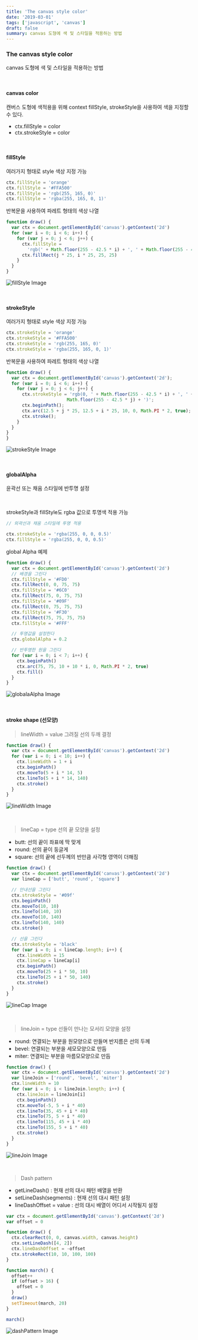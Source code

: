 ```yaml
---
title: 'The canvas style color'
date: '2019-03-01'
tags: ['javascript', 'canvas']
draft: false
summary: canvas 도형에 색 및 스타일을 적용하는 방법
---
```


### The canvas style color

canvas 도형에 색 및 스타일을 적용하는 방법 <br />

<br />

#### canvas color

캔버스 도형에 색적용을 위해 context fillStyle, strokeStyle을 사용하여 색을 지정할 수 있다. <br />

- ctx.fillStyle = color
- ctx.strokeStyle = color

<br />

#### fillStyle

여러가지 형태로 style 색상 지정 가능

```javascript
ctx.fillStyle = 'orange'
ctx.fillStyle = '#FFA500'
ctx.fillStyle = 'rgb(255, 165, 0)'
ctx.fillStyle = 'rgba(255, 165, 0, 1)'
```

반복문을 사용하여 파레트 형태의 색상 나열

```javascript
function draw() {
  var ctx = document.getElementById('canvas').getContext('2d')
  for (var i = 0; i < 6; i++) {
    for (var j = 0; j < 6; j++) {
      ctx.fillStyle =
        'rgb(' + Math.floor(255 - 42.5 * i) + ', ' + Math.floor(255 - 42.5 * j) + ', 0)'
      ctx.fillRect(j * 25, i * 25, 25, 25)
    }
  }
}
```

![fillStyle Image](/static/images/posts/canvas_fillstyle.png)

<br />

#### strokeStyle

여러가지 형태로 style 색상 지정 가능

```javascript
ctx.strokeStyle = 'orange'
ctx.strokeStyle = '#FFA500'
ctx.strokeStyle = 'rgb(255, 165, 0)'
ctx.strokeStyle = 'rgba(255, 165, 0, 1)'
```

반복문을 사용하여 파레트 형태의 색상 나열

```javascript
function draw() {
  var ctx = document.getElementById('canvas').getContext('2d');
  for (var i = 0; i < 6; i++) {
    for (var j = 0; j < 6; j++) {
      ctx.strokeStyle = 'rgb(0, ' + Math.floor(255 - 42.5 * i) + ', ' +
                       Math.floor(255 - 42.5 * j) + ')';
      ctx.beginPath();
      ctx.arc(12.5 + j * 25, 12.5 + i * 25, 10, 0, Math.PI * 2, true);
      ctx.stroke();
    }
  }
}
}
```

![strokeStyle Image](/static/images/posts/canvas_strokestyle.png)

<br />

#### globalAlpha

윤곽선 또는 채움 스타일에 반투명 설정

<br />

strokeStyle과 fillStyle도 rgba 값으로 투명색 적용 가능

```javascript
// 외곽선과 채움 스타일에 투명 적용

ctx.strokeStyle = 'rgba(255, 0, 0, 0.5)'
ctx.fillStyle = 'rgba(255, 0, 0, 0.5)'
```

global Alpha 예제

```javascript
function draw() {
  var ctx = document.getElementById('canvas').getContext('2d')
  // 배경을 그린다
  ctx.fillStyle = '#FD0'
  ctx.fillRect(0, 0, 75, 75)
  ctx.fillStyle = '#6C0'
  ctx.fillRect(75, 0, 75, 75)
  ctx.fillStyle = '#09F'
  ctx.fillRect(0, 75, 75, 75)
  ctx.fillStyle = '#F30'
  ctx.fillRect(75, 75, 75, 75)
  ctx.fillStyle = '#FFF'

  // 투명값을 설정한다
  ctx.globalAlpha = 0.2

  // 반투명한 원을 그린다
  for (var i = 0; i < 7; i++) {
    ctx.beginPath()
    ctx.arc(75, 75, 10 + 10 * i, 0, Math.PI * 2, true)
    ctx.fill()
  }
}
```

![globalaAlpha Image](/static/images/posts/canvas_globalalpha.png)

<br />

#### stroke shape (선모양)

> lineWidth = value
> 그려질 선의 두깨 결정

```javascript
function draw() {
  var ctx = document.getElementById('canvas').getContext('2d')
  for (var i = 0; i < 10; i++) {
    ctx.lineWidth = 1 + i
    ctx.beginPath()
    ctx.moveTo(5 + i * 14, 5)
    ctx.lineTo(5 + i * 14, 140)
    ctx.stroke()
  }
}
```

![lineWidth Image](/static/images/posts/canvas_linewidth.png)

<br />

> lineCap = type
> 선의 끝 모양을 설정

- butt: 선의 끝이 좌표에 딱 맞게
- round: 선의 끝이 둥글게
- square: 선의 끝에 선두께의 반만큼 사각형 영역이 더해짐

```javascript
function draw() {
  var ctx = document.getElementById('canvas').getContext('2d')
  var lineCap = ['butt', 'round', 'square']

  // 안내선을 그린다
  ctx.strokeStyle = '#09f'
  ctx.beginPath()
  ctx.moveTo(10, 10)
  ctx.lineTo(140, 10)
  ctx.moveTo(10, 140)
  ctx.lineTo(140, 140)
  ctx.stroke()

  // 선을 그린다
  ctx.strokeStyle = 'black'
  for (var i = 0; i < lineCap.length; i++) {
    ctx.lineWidth = 15
    ctx.lineCap = lineCap[i]
    ctx.beginPath()
    ctx.moveTo(25 + i * 50, 10)
    ctx.lineTo(25 + i * 50, 140)
    ctx.stroke()
  }
}
```

![lineCap Image](/static/images/posts/canvas_linecap.png)

<br />

> lineJoin = type
> 선들이 만나는 모서리 모양을 설정

- round: 연결되는 부분을 원모양으로 만들며 반지름은 선의 두께
- bevel: 연결되는 부분을 세모모양으로 만듬
- miter: 연결되는 부분을 마름모모양으로 만듬

```javascript
function draw() {
  var ctx = document.getElementById('canvas').getContext('2d')
  var lineJoin = ['round', 'bevel', 'miter']
  ctx.lineWidth = 10
  for (var i = 0; i < lineJoin.length; i++) {
    ctx.lineJoin = lineJoin[i]
    ctx.beginPath()
    ctx.moveTo(-5, 5 + i * 40)
    ctx.lineTo(35, 45 + i * 40)
    ctx.lineTo(75, 5 + i * 40)
    ctx.lineTo(115, 45 + i * 40)
    ctx.lineTo(155, 5 + i * 40)
    ctx.stroke()
  }
}
```

![lineJoin Image](/static/images/posts/canvas_linejoin.png)

<br />

> Dash pattern

- getLineDash() : 현재 선의 대시 패턴 배열을 반환
- setLineDash(segments) : 현재 선의 대시 패턴 설정
- lineDashOffset = value : 선의 대시 배열이 어디서 시작될지 설정

```javascript
var ctx = document.getElementById('canvas').getContext('2d')
var offset = 0

function draw() {
  ctx.clearRect(0, 0, canvas.width, canvas.height)
  ctx.setLineDash([4, 2])
  ctx.lineDashOffset = -offset
  ctx.strokeRect(10, 10, 100, 100)
}

function march() {
  offset++
  if (offset > 16) {
    offset = 0
  }
  draw()
  setTimeout(march, 20)
}

march()
```

![dashPattern Image](/static/images/posts/canvas_dashpattern.png)

<br />

<br /><br /><br />
